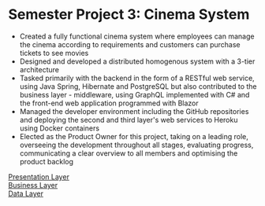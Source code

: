 # Semester Project 3: Cinema System

<ul>
  <li>Created a fully functional cinema system where employees can manage the cinema according to requirements and customers can purchase tickets to see movies</li>
  <li>Designed and developed a distributed homogenous system with a 3-tier architecture</li>
  <li>Tasked primarily with the backend in the form of a RESTful web service, using Java Spring, Hibernate and PostgreSQL but also contributed to the business layer - middleware, using GraphQL implemented with C# and the front-end web application programmed with Blazor</li>
  <li>Managed the developer environment including the GitHub repositories and deploying the second and third layer's web services to Heroku using Docker containers</li>
  <li>Elected as the Product Owner for this project, taking on a leading role, overseeing the development throughout all stages, evaluating progress, communicating a clear overview to all members and optimising the product backlog</li>
</ul>

<a href="https://github.com/sperlik-oliver/semester-project-3-cinema-system-presentation-layer">Presentation Layer</a> <br>
<a href="https://github.com/sperlik-oliver/semester-project-3-cinema-system-business-layer">Business Layer</a> <br>
<a href="https://github.com/sperlik-oliver/semester-project-3-cinema-system-data-layer">Data Layer</a> <br>
